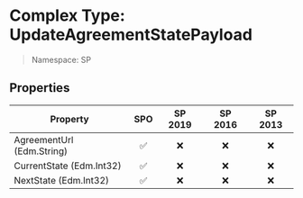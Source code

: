 # Complex Type: UpdateAgreementStatePayload

> Namespace: SP

## Properties

Property | SPO | SP 2019 | SP 2016 | SP 2013
----------|:---:|:-------:|:-------:|:-------:
AgreementUrl (Edm.String) | ✅ | ❌ | ❌ | ❌
CurrentState (Edm.Int32) | ✅ | ❌ | ❌ | ❌
NextState (Edm.Int32) | ✅ | ❌ | ❌ | ❌